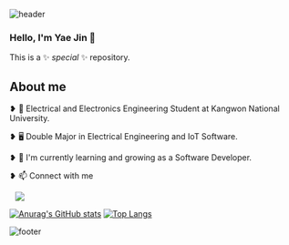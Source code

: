![header](https://capsule-render.vercel.app/api?type=wave&color=gradient&height=250&section=header&text=Hi%20there👋&fontSize=90)

### Hello, I'm Yae Jin 🥳


This is a ✨ _special_ ✨ repository.

## About me 

❥ 🏫 Electrical and Electronics Engineering Student at Kangwon National University.

❥ 🖥 Double Major in Electrical Engineering and IoT Software.

❥ 🌱 I'm currently learning and growing as a Software Developer.

❥ 📫 Connect with me 
<div>
    <a href="https://instagram.com/yeye776">
<img
src="http://img.shields.io/badge/-Instagram-E4405F?style=flat&logo=Instagram&link=https://instagram.com/yeye776/"
style="height : auto; margin-left : 10px; margin-right : 10px;"/>
</a>
</div>

[![Anurag's GitHub stats](https://github-readme-stats.vercel.app/api?username=YAEJIN-JEONG)](https://github.com/YAEJIN-JEONG/github-readme-stats)
[![Top Langs](https://github-readme-stats.vercel.app/api/top-langs/?username=anuraghazra&layout=compact)](https://github.com/YAEJIN-JEON/github-readme-stats)
    


![footer](https://capsule-render.vercel.app/api?type=wave&color=gradient&height=150&section=footer)




